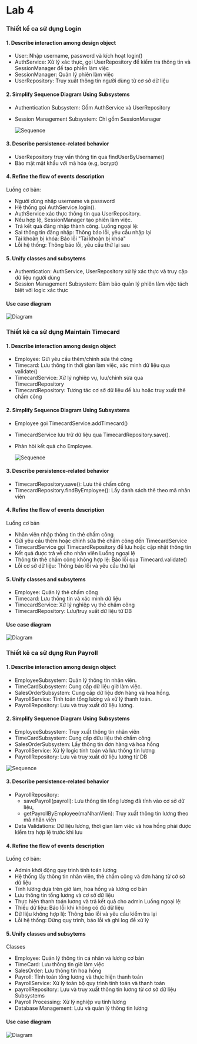 # Lab 4
### Thiết kế ca sử dụng Login
#### 1. Describe interaction among design object
- User: Nhập username, password và kích hoạt login()
- AuthService: Xử lý xác thực, gọi UserRepository để kiểm tra thông tin và SessionManager để tạo phiển làm việc
- SessionManager: Quản lý phiên làm việc
- UserRepository: Truy xuất thông tin người dùng từ cơ sở dữ liệu
#### 2. Simplify Sequence Diagram Using Subsystems
- Authentication Subsystem: Gồm AuthService và UserRepository
- Session Management Subsystem: Chỉ gồm SessionManager

  ![Sequence](https://www.planttext.com/api/plantuml/png/P90n3i8m34Ntd29ZaQZO6L1HLrX07C1gh18fJP3jWZWR0qVY2ZW58TfEYUB__Eoy7i-A1KZwBXXe994zCPB1A5xkm_s0byHUAtVJf2YKWjtsSZuYNNs3lxSZCliKzn2XrGOcexRS_6VjseRK-bZqMelGuT9UWFcMo2tCVqwniLd9AmJlGB0cT7aw25mip2HMpeHPPOi1Nlaud3FNU7I56a8rVP_LCWdCBVm9r0Fdnls_osXgbvUtXDm7CHL6bp_z3G00__y30000)
#### 3. Describe persistence-related behavior
- UserRepository truy vấn thông tin qua findUserByUsername()
- Bảo mật mật khẩu với mã hóa (e.g, bcrypt)
#### 4. Refine the flow of events description
Luồng cơ bản:
- Người dùng nhập username và password
- Hệ thống gọi AuthService.login().
- AuthService xác thực thông tin qua UserRepository.
- Nếu hợp lệ, SessionManager tạo phiên làm việc.
- Trả kết quả đăng nhập thành công.
Luồng ngoại lệ:
- Sai thông tin đăng nhập: Thông báo lỗi, yêu cầu nhập lại
- Tài khoản bị khóa: Báo lỗi "Tài khoản bị khóa"
- Lỗi hệ thống: Thông báo lỗi, yêu cầu thử lại sau
#### 5. Unify classes and subsytems
- Authentication: AuthService, UserRepository xử lý xác thực và truy cập dữ liệu người dùng
- Session Management Subsystem: Đảm bảo quản lý phiên làm việc tách biệt với logic xác thực
#### Use case diagram

![Diagram](https://www.planttext.com/api/plantuml/png/V9513e8m44NtFSM4FLSm6BUw8gpDM2T80ctIcIwCuMGkF99Ni0MAeCRk_lm_lw_fy_ueMD29xrg5Mgo3Yia1CbHAETA2fcu9igsN2nbfD4fZ3PJ-n5SMwZAuAGZ7Csda4DpRkZ7PKB0x3kBBjruMWQ3MYSLLDD2aS3IYLlqAhIJco7H0WpLrOVKFtXY2QISrZzDf6EihoFFD-mLB6NcJaSOpsQUnBfuBVjkg87EE7_42003__mC0)
### Thiết kê ca sử dụng Maintain Timecard
#### 1. Describe interaction among design object
- Employee: Gửi yêu cầu thêm/chỉnh sửa thẻ công
- Timecard: Lưu thông tin thời gian làm việc, xác minh dữ liệu qua validate()
- TimecardService: Xử lý nghiệp vụ, luu/chỉnh sửa qua TimecardRepository
- TimecardRepository: Tương tác cơ sở dữ liệu để lưu hoặc truy xuất thẻ chấm công
#### 2. Simplify Sequence Diagram Using Subsystems
- Employee gọi TimecardService.addTimecard()
- TimecardService lưu trữ dữ liệu qua TimecardRepository.save().
- Phản hòi kết quả cho Employee.

  ![Sequence](https://www.planttext.com/api/plantuml/png/RD1B2i9030RWVKunIrqKzrr8Drv0lK2OYJ0mZv9a2ZsRYnx9ApY2hQLs5txo9I6lvzI98ck90T1gPdE9VSWZ4TYSb7CmTn_98hiRyU0j0INrEYxnbVeilieHOBQcEM-PQGqwDuS7_HP7sFQjw6zqrO83xR1LJxExLOgr979we0-5wNzVLSlThM6I4XGwIkxpapS0003__mC0)
#### 3. Describe persistence-related behavior
- TimecardRepository.save(): Lưu thẻ chấm công
- TimecardRepository.findByEmployee(): Lấy danh sách thẻ theo mã nhân viên
#### 4. Refine the flow of events description
Luồng cơ bản
- Nhân viên nhập thông tin thẻ chấm công
- Gửi yêu cầu thêm hoặc chỉnh sửa thẻ chấm công đến TimecardService
- TimecardService gọi TimecardRepository để lưu hoặc cập nhật thông tin
- Kết quả được trả về cho nhân viên
Luồng ngoại lệ
- Thông tin thẻ chấm công không hợp lệ: Bảo lỗi qua Timecard.validate()
- Lỗi cơ sở dữ liệu: Thông báo lỗi và yêu cầu thử lại
#### 5. Unify classes and subsytems
- Employee: Quản lý thẻ chấm công
- Timecard: Lưu thông tin và xác minh dữ liệu
- TimecardService: Xử lý nghiệp vụ thẻ chấm công
- TimecardRepository: Lưu/truy xuất dữ liệu từ DB

#### Use case diagram

![Diagram](https://www.planttext.com/api/plantuml/png/Z99DRi9038NtSmelOP4Be0hHbgeRr4L1xAsC2vRc9vfn8aM8ax7eaNg5JiCafIXKBFriFt_spDVfSn45WzJMgD9WZF1YA-DR8ZWeW08ilktHRPaSp60jWTskquNSUC9uv1ijREaPWqxgYgCyR59SfdYUiW2eTIzCffr2ckL2EgfCs6kPqEsmJPPB5EhYw5_Phz0cW3Bfx2GligmV_n01H6me3slGi4uMOuFM51ekpnV9JT8pp8QgiqzTTIutyn_iz5FR7taoSjuHW7UgV6JneRsBuSuPmqiNnNnmKDTBNoP_EVujKmjo-kT7VGC00F__0m00)
### Thiết kê ca sử dụng Run Payroll
#### 1. Describe interaction among design object
- EmployeeSubsystem: Quản lý thông tin nhân viên.
- TimeCardSubsystem: Cung cấp dữ liệu giờ làm việc.
- SalesOrderSubsystem: Cung cấp dữ liệu đơn hàng và hoa hồng.
- PayrollService: Tính toán tổng lương và xử lý thanh toán.
- PayrollRepository: Lưu và truy xuất dữ liệu lương.
#### 2. Simplify Sequence Diagram Using Subsystems
- EmployeeSubsystem: Truy xuất thông tin nhân viên
- TimeCardSubsystem: Cung cấp dữu liệu thẻ chấm công
- SalesOrderSubsystem: Lấy thông tin đơn hàng và hoa hồng
- PayrollService: Xử lý logic tính toán và lưu thông tin lương
- PayrollRepository: Lưu và truy xuất dữ liệu lương từ DB

![Sequence](https://www.planttext.com/api/plantuml/png/R98zRiCm38LtdK9ZEWJPEnGfqiufubv0bLyB0VenI2g0pfOXH-eLgiQn4qIU2F3f8nyVz7iwRraCIGvU6Ik9z6iVN5GsHQ7azOSfjVWET7GMS_iz33uLeCjVN5WGPkNJ1UmCzQtI6G_UKm-wQOZYf4nR3XWIksgYA7MneTSl3mxqiwOShxtLar8FSWKQRvNvWKpjDuXndYlReetv4PtQlC9ro1AySD-8tuJx0GiJcXWgp-Q8wTnXhFFokuVhfQGuMmlcpNSzE1FQbHKQSwwfWhCNjKNi___27m000F__0m00)
#### 3. Describe persistence-related behavior
- PayrollRepository:
  - savePayroll(payroll): Lưu thông tin tổng lương đã tính vào cơ sở dữ liệu,
  - getPayrollByEmployee(maNhanVien): Truy xuất thông tin lương theo mã nhân viên
- Data Validations: Dữ liệu lương, thời gian làm viêc và hoa hồng phải được kiểm tra hợp lệ trước khi lưu
#### 4. Refine the flow of events description
Luồng cơ bản:
- Admin khởi động quy trình tính toán lương
- Hệ thống lấy thông tin nhân viên, thẻ chấm công và đơn hàng từ cớ sở dữ liệu
- Tính lương dựa trên giờ làm, hoa hồng và lương cơ bản
- Lưu thông tin tổng lương và cơ sở dữ liệu
- Thực hiện thanh toán lương và trả kết quả cho admin
Luồng ngoại lệ:
- Thiếu dữ liệu: Báo lỗi khi không có đủ dữ liệu
- Dữ liệu không hợp lệ: Thông báo lỗi và yêu cầu kiểm tra lại
- Lỗi hệ thống: Dừng quy trình, báo lỗi và ghi log để xử lý
#### 5. Unify classes and subsytems
Classes
- Employee: Quản lý thông tin cá nhân và lương cơ bản
- TimeCard: Lưu thông tin giờ làm việc
- SalesOrder: Lưu thông tin hoa hồng
- Payroll: Tính toán tổng lương và thực hiện thanh toán
- PayrollService: Xử lý toàn bộ quy trình tính toán và thanh toán
- payrollRepository: Lưu và truy xuất thông tin lương từ cơ sở dữ liệu
Subsystems
- Payroll Processing: Xử lý nghiệp vụ tính lương
- Database Management: Lưu và quản lý thông tin lương
#### Use case diagram

![Diagram](https://www.planttext.com/api/plantuml/png/V599JiD04Bpx5QsSuE0FS41HOaGEOH69uDoCMyueCztHB14Moiiuy2I-mDZ4jk80SvigTLNrylNnEVK1NOZMP3jKMwm89ezOEp46xf3JtnA72Rnd0CgWzt1ZTqPgeXO2oC7Y_GRvMHF35Qo2qrmTcK3y5sMYS3MN6JPCAV7LKCi0L1HIWCQre83Q-8lBn1ooFi1QMvgZA_i0N66zH9jiL18hCD2Hy7Ah9J49rHm6_OL4vr_4RQaSYw_Ga7zm9RbUtiiwDL08Bv2hqxGvR0GNCePRaxbOgxtNmcEFRhwTGKW2o_YBYaAZeadz72jQeURH6wbu2f_hhyZjjUhs1E0Y_r_mH3lnEeYh-ngF-pFpdmKrqApkZc5Gx9hBy-l-L4Pmjy0HF8n-8BeU6luiPNR8fiHbSxlV0000__y30000)
